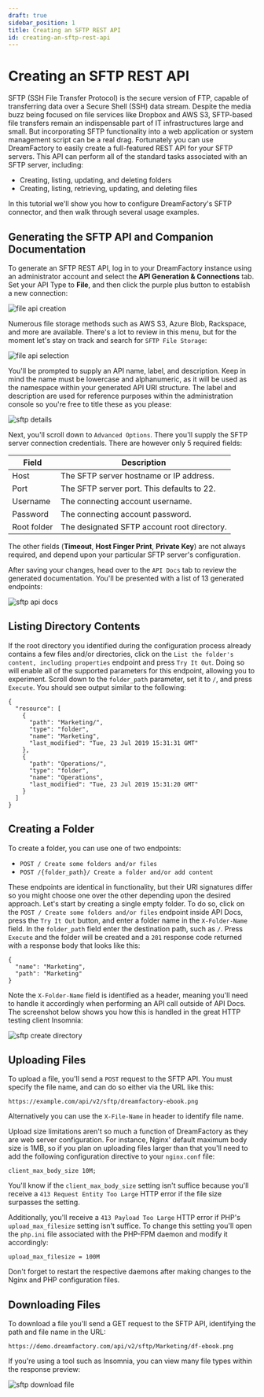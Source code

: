 ```yaml
---
draft: true
sidebar_position: 1
title: Creating an SFTP REST API
id: creating-an-sftp-rest-api
---
```


# Creating an SFTP REST API

SFTP (SSH File Transfer Protocol) is the secure version of FTP, capable of transferring data over a Secure Shell (SSH) data stream. Despite the media buzz being focused on file services like Dropbox and AWS S3, SFTP-based file transfers remain an indispensable part of IT infrastructures large and small. But incorporating SFTP functionality into a web application or system management script can be a real drag. Fortunately you can use DreamFactory to easily create a full-featured REST API for your SFTP servers. This API can perform all of the standard tasks associated with an SFTP server, including:

* Creating, listing, updating, and deleting folders
* Creating, listing, retrieving, updating, and deleting files

In this tutorial we'll show you how to configure DreamFactory's SFTP connector, and then walk through several usage examples.

## Generating the SFTP API and Companion Documentation

To generate an SFTP REST API, log in to your DreamFactory instance using an administrator account and select the **API Generation & Connections** tab. Set your API Type to **File**, and then click the purple plus button to establish a new connection:

![file api creation](/img/api-generation-and-connections/api-types/file/creating-sftp-rest-api/file-api-creation.png)

Numerous file storage methods such as AWS S3, Azure Blob, Rackspace, and more are available. There's a lot to review in this menu, but for the moment let's stay on track and search for `SFTP File Storage`:

![file api selection](/img/api-generation-and-connections/api-types/file/creating-sftp-rest-api/file-api-selection.png)

You'll be prompted to supply an API name, label, and description. Keep in mind the name must be lowercase and alphanumeric, as it will be used as the namespace within your generated API URI structure. The label and description are used for reference purposes within the administration console so you're free to title these as you please:

![sftp details](/img/api-generation-and-connections/api-types/file/creating-sftp-rest-api/sftp-details.png)

Next, you'll scroll down to `Advanced Options`. There you'll supply the SFTP server connection credentials. There are however only 5 required fields:

| Field               | Description                                |
| --------------------|--------------------------------------------|
| Host                | The SFTP server hostname or IP address.    |
| Port                | The SFTP server port. This defaults to 22. |
| Username            | The connecting account username.           |
| Password            | The connecting account password.           |
| Root folder         | The designated SFTP account root directory.|

The other fields (**Timeout**, **Host Finger Print**, **Private Key**) are not always required, and depend upon your particular SFTP server's configuration.

After saving your changes, head over to the `API Docs` tab to review the generated documentation. You'll be presented with a list of 13 generated endpoints:

![sftp api docs](/img/api-generation-and-connections/api-types/file/creating-sftp-rest-api/sftp-api-docs.png)

## Listing Directory Contents

If the root directory you identified during the configuration process already contains a few files and/or directories, click on the `List the folder's content, including properties` endpoint and press `Try It Out`. Doing so will enable all of the supported parameters for this endpoint, allowing you to experiment. Scroll down to the `folder_path` parameter, set it to `/`, and press `Execute`. You should see output similar to the following:

```
{
  "resource": [
    {
      "path": "Marketing/",
      "type": "folder",
      "name": "Marketing",
      "last_modified": "Tue, 23 Jul 2019 15:31:31 GMT"
    },
    {
      "path": "Operations/",
      "type": "folder",
      "name": "Operations",
      "last_modified": "Tue, 23 Jul 2019 15:31:20 GMT"
    }
  ]
}
```

## Creating a Folder

To create a folder, you can use one of two endpoints:

* `POST / Create some folders and/or files`
* `POST /{folder_path}/ Create a folder and/or add content`

These endpoints are identical in functionality, but their URI signatures differ so you might choose one over the other depending upon the desired approach. Let's start by creating a single empty folder. To do so, click on the `POST / Create some folders and/or files` endpoint inside API Docs, press the `Try It Out` button, and enter a folder name in the `X-Folder-Name` field. In the `folder_path` field enter the destination path, such as `/`. Press `Execute` and the folder will be created and a `201` response code returned with a response body that looks like this:

```
{
  "name": "Marketing",
  "path": "Marketing"
}
```

Note the `X-Folder-Name` field is identified as a header, meaning you'll need to handle it accordingly when performing an API call outside of API Docs. The screenshot below shows you how this is handled in the great HTTP testing client Insomnia:

![sftp create directory](/img/api-generation-and-connections/api-types/file/creating-sftp-rest-api/sftp-create-directory.png)

## Uploading Files

To upload a file, you'll send a `POST` request to the SFTP API. You must specify the file name, and can do so either via the URL like this:

```
https://example.com/api/v2/sftp/dreamfactory-ebook.png
```

Alternatively you can use the `X-File-Name` in header to identify file name.

Upload size limitations aren't so much a function of DreamFactory as they are web server configuration. For instance, Nginx' default maximum body size is 1MB, so if you plan on uploading files larger than that you'll need to add the following configuration directive to your `nginx.conf` file:

```
client_max_body_size 10M;
```

You'll know if the `client_max_body_size` setting isn't suffice because you'll receive a `413 Request Entity Too Large` HTTP error if the file size surpasses the setting.

Additionally, you'll receive a `413 Payload Too Large` HTTP error if PHP's `upload_max_filesize` setting isn't suffice. To change this setting you'll open the `php.ini` file associated with the PHP-FPM daemon and modify it accordingly:

```
upload_max_filesize = 100M
```

Don't forget to restart the respective daemons after making changes to the Nginx and PHP configuration files.

## Downloading Files

To download a file you'll send a GET request to the SFTP API, identifying the path and file name in the URL:

```
https://demo.dreamfactory.com/api/v2/sftp/Marketing/df-ebook.png
```

If you're using a tool such as Insomnia, you can view many file types within the response preview:

![sftp download file](/img/api-generation-and-connections/api-types/file/creating-sftp-rest-api/sftp-download-file.png)